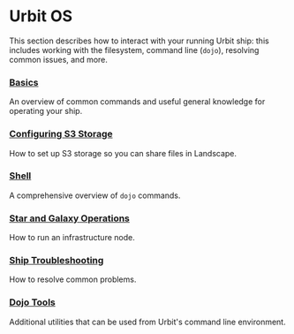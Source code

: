 # Urbit OS

This section describes how to interact with your running Urbit ship: this includes working with the filesystem, command line (`dojo`), resolving common issues, and more.

### [Basics](basics.md)

An overview of common commands and useful general knowledge for operating your ship.

### [Configuring S3 Storage](s3.md)

How to set up S3 storage so you can share files in Landscape.

### [Shell](shell.md)

A comprehensive overview of `dojo` commands.

### [Star and Galaxy Operations](stars-and-galaxies.md)

How to run an infrastructure node.

### [Ship Troubleshooting](ship-troubleshooting.md)

How to resolve common problems.

### [Dojo Tools](dojo-tools.md)

Additional utilities that can be used from Urbit's command line environment.
